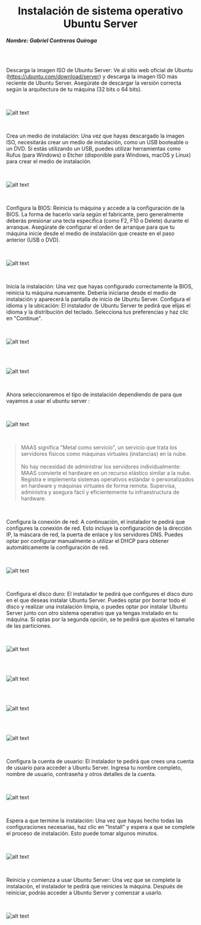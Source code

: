 <center>

# Instalación de sistema operativo Ubuntu Server


</center>

***Nombre: Gabriel Contreras Quiroga***

<br>

<br>

Descarga la imagen ISO de Ubuntu Server: Ve al sitio web oficial de Ubuntu (https://ubuntu.com/download/server) y descarga la imagen ISO más reciente de Ubuntu Server. Asegúrate de descargar la versión correcta según la arquitectura de tu máquina (32 bits o 64 bits).

<br>

![alt text](img/12.PNG)

<br>

Crea un medio de instalación: Una vez que hayas descargado la imagen ISO, necesitarás crear un medio de instalación, como un USB booteable o un DVD. Si estás utilizando un USB, puedes utilizar herramientas como Rufus (para Windows) o Etcher (disponible para Windows, macOS y Linux) para crear el medio de instalación.

<br>

![alt text](img/13.PNG)

<br>

Configura la BIOS: Reinicia tu máquina y accede a la configuración de la BIOS. La forma de hacerlo varía según el fabricante, pero generalmente deberás presionar una tecla específica (como F2, F10 o Delete) durante el arranque. Asegúrate de configurar el orden de arranque para que tu máquina inicie desde el medio de instalación que creaste en el paso anterior (USB o DVD).

<br>

![alt text](img/1.PNG)

<br>

Inicia la instalación: Una vez que hayas configurado correctamente la BIOS, reinicia tu máquina nuevamente. Debería iniciarse desde el medio de instalación y aparecerá la pantalla de inicio de Ubuntu Server. Configura el idioma y la ubicación: El instalador de Ubuntu Server te pedirá que elijas el idioma y la distribución del teclado. Selecciona tus preferencias y haz clic en "Continue".

<br>

![alt text](img/1.PNG)

<br>

<br>

![alt text](img/2.PNG)

<br>

Ahora seleccionaremos el tipo de instalación dependiendo de para que vayamos a usar el ubuntu server :

<br>

![alt text](img/3.PNG)

<br>

> MAAS significa "Metal como servicio", un servicio que trata los servidores físicos como máquinas virtuales (instancias) en la nube. <br> <br>No hay necesidad de administrar los servidores individualmente: MAAS convierte el hardware en un recurso elástico similar a la nube. Registra e implementa sistemas operativos estándar o personalizados en hardware y máquinas virtuales de forma remota. Supervisa, administra y asegura fácil y eficientemente tu infraestructura de hardware.

<br>

Configura la conexión de red: A continuación, el instalador te pedirá que configures la conexión de red. Esto incluye la configuración de la dirección IP, la máscara de red, la puerta de enlace y los servidores DNS. Puedes optar por configurar manualmente o utilizar el DHCP para obtener automáticamente la configuración de red.


<br>

![alt text](img/4.PNG)

<br>

Configura el disco duro: El instalador te pedirá que configures el disco duro en el que deseas instalar Ubuntu Server. Puedes optar por borrar todo el disco y realizar una instalación limpia, o puedes optar por instalar Ubuntu Server junto con otro sistema operativo que ya tengas instalado en tu máquina. Si optas por la segunda opción, se te pedirá que ajustes el tamaño de las particiones.

<br>

![alt text](img/5.PNG)

<br>

<br>

![alt text](img/6.PNG)

<br>

<br>

![alt text](img/7.PNG)

<br>

<br>

![alt text](img/8.PNG)

<br>

Configura la cuenta de usuario: El instalador te pedirá que crees una cuenta de usuario para acceder a Ubuntu Server. Ingresa tu nombre completo, nombre de usuario, contraseña y otros detalles de la cuenta.

<br>

![alt text](img/9.PNG)

<br>

Espera a que termine la instalación: Una vez que hayas hecho todas las configuraciones necesarias, haz clic en "Install" y espera a que se complete el proceso de instalación. Esto puede tomar algunos minutos.

<br>

![alt text](img/10.PNG)

<br>

Reinicia y comienza a usar Ubuntu Server: Una vez que se complete la instalación, el instalador te pedirá que reinicies la máquina. Después de reiniciar, podrás acceder a Ubuntu Server y comenzar a usarlo.

<br>

![alt text](img/11.PNG)

<br>